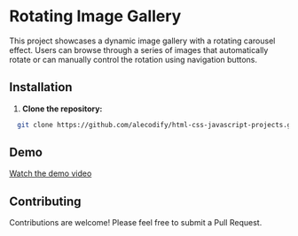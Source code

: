 # Rotating Image Gallery

This project showcases a dynamic image gallery with a rotating carousel effect. Users can browse through a series of images that automatically rotate or can manually control the rotation using navigation buttons.

## Installation

1. **Clone the repository:**
```bash
  git clone https://github.com/alecodify/html-css-javascript-projects.git
```

## Demo
[Watch the demo video](https://github.com/user-attachments/assets/51f8dde5-06b8-4ebb-a8a7-f8d8e4a4beba)

## Contributing
Contributions are welcome! Please feel free to submit a Pull Request.